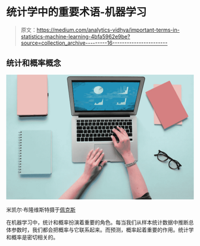 # 统计学中的重要术语-机器学习

> 原文：<https://medium.com/analytics-vidhya/important-terms-in-statistics-machine-learning-4bfa5962e9be?source=collection_archive---------16----------------------->

## 统计和概率概念

![](img/759e00d971d79408cac06471564663f4.png)

米凯尔·布隆维斯特摄于[佩克斯](https://www.pexels.com/photo/person-using-macbook-pro-on-teal-table-6483615/?utm_content=attributionCopyText&utm_medium=referral&utm_source=pexels)

在机器学习中，统计和概率扮演着重要的角色。每当我们从样本统计数据中推断总体参数时，我们都会把概率与它联系起来。而预测，概率起着重要的作用。统计学和概率是密切相关的。